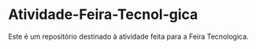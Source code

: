 # Atividade-Feira-Tecnol-gica
Este é um repositório destinado à atividade feita para a Feira Tecnologica.
